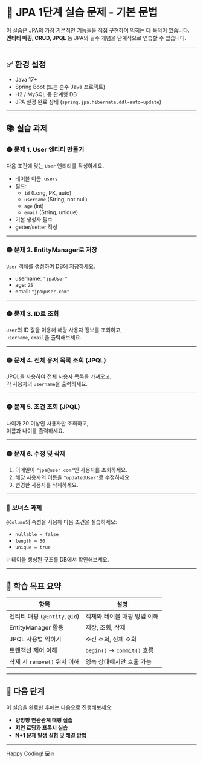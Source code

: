 # 🧱 JPA 1단계 실습 문제 - 기본 문법

이 실습은 JPA의 가장 기본적인 기능들을 직접 구현하며 익히는 데 목적이 있습니다.  
**엔티티 매핑, CRUD, JPQL** 등 JPA의 필수 개념을 단계적으로 연습할 수 있습니다.

---

## ✅ 환경 설정

- Java 17+
- Spring Boot (또는 순수 Java 프로젝트)
- H2 / MySQL 등 관계형 DB
- JPA 설정 완료 상태 (`spring.jpa.hibernate.ddl-auto=update`)

---

## 📚 실습 과제

### 🟡 문제 1. User 엔티티 만들기

다음 조건에 맞는 `User` 엔티티를 작성하세요.

- 테이블 이름: `users`
- 필드:
    - `id` (Long, PK, auto)
    - `username` (String, not null)
    - `age` (int)
    - `email` (String, unique)
- 기본 생성자 필수
- getter/setter 작성

---

### 🟡 문제 2. EntityManager로 저장

`User` 객체를 생성하여 DB에 저장하세요.

- username: `"jpaUser"`
- age: `25`
- email: `"jpa@user.com"`

---

### 🟡 문제 3. ID로 조회

`User`의 ID 값을 이용해 해당 사용자 정보를 조회하고,  
`username`, `email`을 출력해보세요.

---

### 🟡 문제 4. 전체 유저 목록 조회 (JPQL)

JPQL을 사용하여 전체 사용자 목록을 가져오고,  
각 사용자의 `username`을 출력하세요.

---

### 🟡 문제 5. 조건 조회 (JPQL)

나이가 20 이상인 사용자만 조회하고,  
이름과 나이를 출력하세요.

---

### 🟡 문제 6. 수정 및 삭제

1. 이메일이 `"jpa@user.com"`인 사용자를 조회하세요.
2. 해당 사용자의 이름을 `"updatedUser"`로 수정하세요.
3. 변경한 사용자를 삭제하세요.

---

### 🎯 보너스 과제

`@Column`의 속성을 사용해 다음 조건을 실습하세요:

- `nullable = false`
- `length = 50`
- `unique = true`

💡 테이블 생성된 구조를 DB에서 확인해보세요.

---

## 🧠 학습 목표 요약

| 항목                     | 설명 |
|--------------------------|------|
| 엔티티 매핑 (`@Entity`, `@Id`) | 객체와 테이블 매핑 방법 이해 |
| EntityManager 활용          | 저장, 조회, 삭제 |
| JPQL 사용법 익히기         | 조건 조회, 전체 조회 |
| 트랜잭션 제어 이해         | `begin()` → `commit()` 흐름 |
| 삭제 시 `remove()` 위치 이해 | 영속 상태에서만 호출 가능 |

---

## 🚀 다음 단계

이 실습을 완료한 후에는 다음으로 진행해보세요:

- **양방향 연관관계 매핑 실습**
- **지연 로딩과 프록시 실습**
- **N+1 문제 발생 실험 및 해결 방법**

---

Happy Coding! 💻🔥
